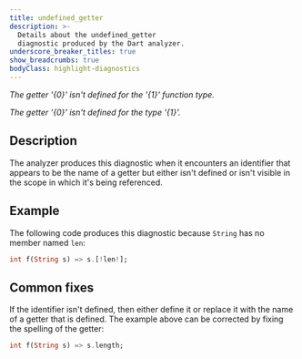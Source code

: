 ```yaml
---
title: undefined_getter
description: >-
  Details about the undefined_getter
  diagnostic produced by the Dart analyzer.
underscore_breaker_titles: true
show_breadcrumbs: true
bodyClass: highlight-diagnostics
---
```


_The getter '{0}' isn't defined for the '{1}' function type._

_The getter '{0}' isn't defined for the type '{1}'._

## Description

The analyzer produces this diagnostic when it encounters an identifier that
appears to be the name of a getter but either isn't defined or isn't
visible in the scope in which it's being referenced.

## Example

The following code produces this diagnostic because `String` has no member
named `len`:

```dart
int f(String s) => s.[!len!];
```

## Common fixes

If the identifier isn't defined, then either define it or replace it with
the name of a getter that is defined. The example above can be corrected by
fixing the spelling of the getter:

```dart
int f(String s) => s.length;
```

